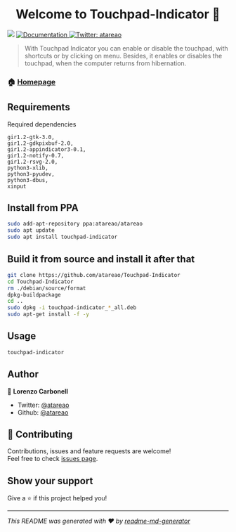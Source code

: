 <h1 align="center">Welcome to Touchpad-Indicator 👋</h1>
<p>
  <img src="https://img.shields.io/badge/version-2.2.0-blue.svg?cacheSeconds=2592000" />
  <a href="https://www.atareao.es/aplicacion/touchpad-indicator-para-ubuntu/">
    <img alt="Documentation" src="https://img.shields.io/badge/documentation-yes-brightgreen.svg" target="_blank" />
  </a>
  <a href="https://twitter.com/atareao">
    <img alt="Twitter: atareao" src="https://img.shields.io/twitter/follow/atareao.svg?style=social" target="_blank" />
  </a>
</p>

> With Touchpad Indicator you can enable or disable the touchpad, with shortcuts or by clicking on menu. Besides, it enables or disables the touchpad, when the computer returns from hibernation.

### 🏠 [Homepage](https://www.atareao.es/aplicacion/touchpad-indicator-para-ubuntu/)

## Requirements

Required dependencies

```
gir1.2-gtk-3.0,
gir1.2-gdkpixbuf-2.0,
gir1.2-appindicator3-0.1,
gir1.2-notify-0.7,
gir1.2-rsvg-2.0,
python3-xlib,
python3-pyudev,
python3-dbus,
xinput
```

## Install from PPA

```sh
sudo add-apt-repository ppa:atareao/atareao
sudo apt update
sudo apt install touchpad-indicator
```

## Build it from source and install it after that

```sh
git clone https://github.com/atareao/Touchpad-Indicator
cd Touchpad-Indicator
rm ./debian/source/format
dpkg-buildpackage
cd ..
sudo dpkg -i touchpad-indicator_*_all.deb
sudo apt-get install -f -y
```

## Usage

```sh
touchpad-indicator
```

## Author

👤 **Lorenzo Carbonell**

* Twitter: [@atareao](https://twitter.com/atareao)
* Github: [@atareao](https://github.com/atareao)

## 🤝 Contributing

Contributions, issues and feature requests are welcome!<br />Feel free to check [issues page](https://github.com/atareao/Touchpad-Indicator/issues).

## Show your support

Give a ⭐️ if this project helped you!

***
_This README was generated with ❤️ by [readme-md-generator](https://github.com/kefranabg/readme-md-generator)_
